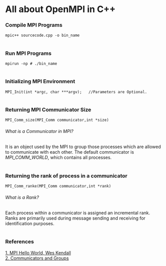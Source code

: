 # All about OpenMPI in C++

### Compile MPI Programs 
`mpic++ sourcecode.cpp -o bin_name`
#

### Run MPI Programs
`mpirun -np # ./bin_name` 
#

### Initializing MPI Environment
`MPI_Init(int *argc, char ***argv);   //Parameters are Optional.`
#

### Returning MPI Communicator Size
`MPI_Comm_size(MPI_Comm communicator,int *size)`
###### What is a Communicator in MPI?
It is an object used by the MPI to group those processes which are allowed to communicate with each other. The default communicator is *MPI_COMM_WORLD*, which contains all processes.
#

### Returning the rank of  process in a communicator
`MPI_Comm_ranke(MPI_Comm communicator,int *rank)`
###### What is a Rank?
Each process within a communicator is assigned an incremental rank. Ranks are primarily used during message sending and receiving for identification purposes.
#



### References
[1. MPI Hello World, Wes Kendall](https://mpitutorial.com/tutorials/mpi-hello-world/) <br>
[2. Communicators and Groups](http://www.rc.usf.edu/tutorials/classes/tutorial/mpi/chapter9.html)
